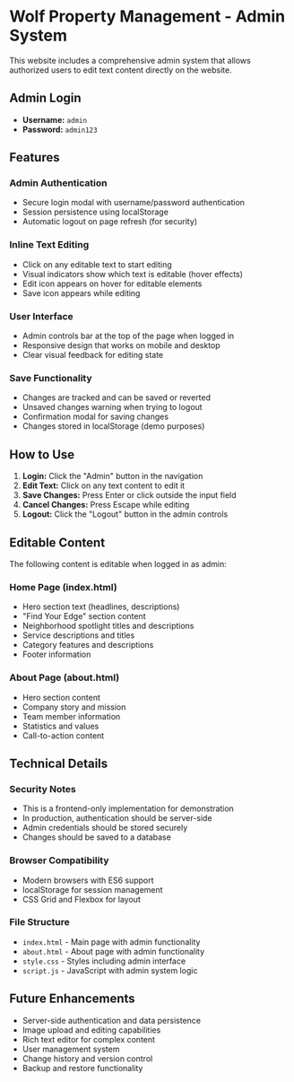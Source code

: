 # Wolf Property Management - Admin System

This website includes a comprehensive admin system that allows authorized users to edit text content directly on the website.

## Admin Login

- **Username:** `admin`
- **Password:** `admin123`

## Features

### Admin Authentication
- Secure login modal with username/password authentication
- Session persistence using localStorage
- Automatic logout on page refresh (for security)

### Inline Text Editing
- Click on any editable text to start editing
- Visual indicators show which text is editable (hover effects)
- Edit icon appears on hover for editable elements
- Save icon appears while editing

### User Interface
- Admin controls bar at the top of the page when logged in
- Responsive design that works on mobile and desktop
- Clear visual feedback for editing state

### Save Functionality
- Changes are tracked and can be saved or reverted
- Unsaved changes warning when trying to logout
- Confirmation modal for saving changes
- Changes stored in localStorage (demo purposes)

## How to Use

1. **Login:** Click the "Admin" button in the navigation
2. **Edit Text:** Click on any text content to edit it
3. **Save Changes:** Press Enter or click outside the input field
4. **Cancel Changes:** Press Escape while editing
5. **Logout:** Click the "Logout" button in the admin controls

## Editable Content

The following content is editable when logged in as admin:

### Home Page (index.html)
- Hero section text (headlines, descriptions)
- "Find Your Edge" section content
- Neighborhood spotlight titles and descriptions
- Service descriptions and titles
- Category features and descriptions
- Footer information

### About Page (about.html)
- Hero section content
- Company story and mission
- Team member information
- Statistics and values
- Call-to-action content

## Technical Details

### Security Notes
- This is a frontend-only implementation for demonstration
- In production, authentication should be server-side
- Admin credentials should be stored securely
- Changes should be saved to a database

### Browser Compatibility
- Modern browsers with ES6 support
- localStorage for session management
- CSS Grid and Flexbox for layout

### File Structure
- `index.html` - Main page with admin functionality
- `about.html` - About page with admin functionality
- `style.css` - Styles including admin interface
- `script.js` - JavaScript with admin system logic

## Future Enhancements

- Server-side authentication and data persistence
- Image upload and editing capabilities
- Rich text editor for complex content
- User management system
- Change history and version control
- Backup and restore functionality 